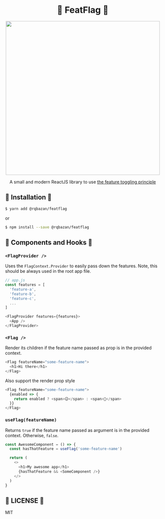 <div align="center">
  <h1> 🚩 FeatFlag 🚩 </h1>
  <img width="500px" src="https://raw.githubusercontent.com/rqbazan/featflag/master/images/fun-with-flags.jpg">
  <p>
    A small and modern ReactJS library to use
    <a href="https://martinfowler.com/articles/feature-toggles.html">
      the feature toggling principle
    </a>
  </p>
</div>

## 🌌 Installation 🌌

```sh
$ yarn add @rqbazan/featflag
```

or

```sh
$ npm install --save @rqbazan/featflag
```

## 🎉 Components and Hooks 🎉

### `<FlagProvider />`

Uses the `FlagContext.Provider` to easily pass down the features. Note, this should be always used in the root app file.

```js
// app.js
const features = [
  'feature-a',
  'feature-b',
  'feature-c',
  ...
]

<FlagProvider features={features}>
  <App />
</FlagProvider>
```

### `<Flag />`

Render its children if the feature name passed as prop is in the provided context.

```js
<Flag featureName="some-feature-name">
  <h1>Hi there</h1>
</Flag>
```

Also support the render prop style

```js
<Flag featureName="some-feature-name">
  {enabled => {
    return enabled ? <span>😉</span> : <span>🤔</span>
  }}
</Flag>
```

### `useFlag(featureName)`

Returns `true` if the feature name passed as argument is in the provided context. Otherwise, `false`.

```js
const AwesomeComponent = () => {
  const hasThatFeature = useFlag('some-feature-name')

  return (
    <>
      <h1>My awesome app</h1>
      {hasThatFeature && <SomeComponent />}
    </>
  )
}
```

## 🍕 LICENSE 🍕

MIT

